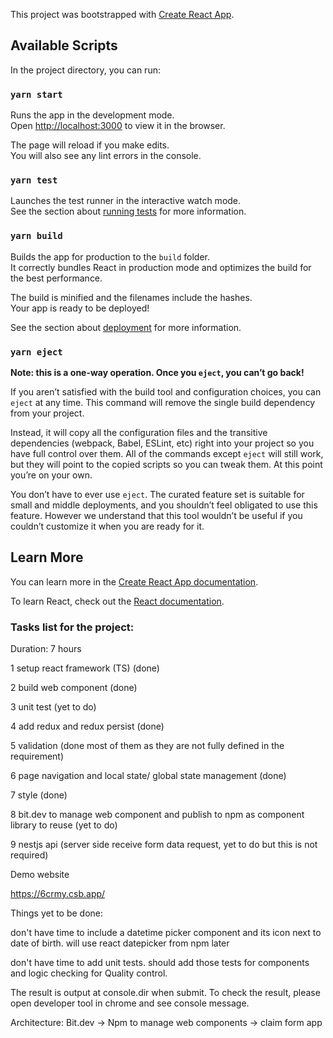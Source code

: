This project was bootstrapped with [Create React App](https://github.com/facebook/create-react-app).

## Available Scripts

In the project directory, you can run:

### `yarn start`

Runs the app in the development mode.<br />
Open [http://localhost:3000](http://localhost:3000) to view it in the browser.

The page will reload if you make edits.<br />
You will also see any lint errors in the console.

### `yarn test`

Launches the test runner in the interactive watch mode.<br />
See the section about [running tests](https://facebook.github.io/create-react-app/docs/running-tests) for more information.

### `yarn build`

Builds the app for production to the `build` folder.<br />
It correctly bundles React in production mode and optimizes the build for the best performance.

The build is minified and the filenames include the hashes.<br />
Your app is ready to be deployed!

See the section about [deployment](https://facebook.github.io/create-react-app/docs/deployment) for more information.

### `yarn eject`

**Note: this is a one-way operation. Once you `eject`, you can’t go back!**

If you aren’t satisfied with the build tool and configuration choices, you can `eject` at any time. This command will remove the single build dependency from your project.

Instead, it will copy all the configuration files and the transitive dependencies (webpack, Babel, ESLint, etc) right into your project so you have full control over them. All of the commands except `eject` will still work, but they will point to the copied scripts so you can tweak them. At this point you’re on your own.

You don’t have to ever use `eject`. The curated feature set is suitable for small and middle deployments, and you shouldn’t feel obligated to use this feature. However we understand that this tool wouldn’t be useful if you couldn’t customize it when you are ready for it.

## Learn More

You can learn more in the [Create React App documentation](https://facebook.github.io/create-react-app/docs/getting-started).

To learn React, check out the [React documentation](https://reactjs.org/).

### Tasks list for the project:

Duration: 7 hours

1 setup react framework (TS) (done)

2 build web component (done)

3 unit test (yet to do)

4 add redux and redux persist (done)

5 validation (done most of them as they are not fully defined in the requirement)

6 page navigation and local state/ global state management (done)

7 style (done)

8 bit.dev to manage web component and publish to npm as component library to reuse (yet to do)

9 nestjs api (server side receive form data request, yet to do but this is not required)

Demo website

https://6crmy.csb.app/


Things yet to be done: 

don't have time to include a datetime picker component and its icon next to date of birth. will use react datepicker from npm later

don't have time to add unit tests. should add those tests for components and logic checking for Quality control.


The result is output at console.dir when submit. To check the result, please open developer tool in chrome and see console message.


Architecture:
Bit.dev -> Npm to manage web components -> claim form app
